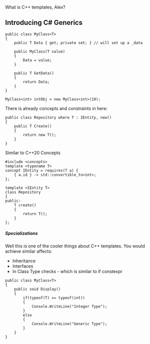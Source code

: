 What is C++ templates, Alex?
## Introducing C# Generics

```
public class MyClass<T>
{ 
	public T Data { get; private set; } // will set up a _data

	public MyClass(T value)
	{ 
		Data = value;
	}

	public T GetData()
	{ 
		return Data;	
	}
}

MyClass<int> intObj = new MyClass<int>(10);
```

There is already concepts and constraints in here: 
```
public class Repository where T : IEntity, new() 
{ 
	public T Create()
	{ 
		return new T();
	}
}
```

Similar to C++20 Concepts
```
#include <concepts> 
template <typename T> 
concept IEntity = requires(T a) {
	{ a.id } -> std::convertible_to<int>;
};

template <IEntity T> 
class Repository
{ 
public: 
	T create() 
	{ 
		return T();
	}
};
```


##### Specializations
Well this is one of the cooler things about C++ templates. 
You would achieve similar affects: 
- Inheritance
- Interfaces
- In Class Type checks - which is similar to if constexpr

```
public class MyClass<T>
{ 
	public void Display()
	{ 
		if(typeof(T) == typeof(int))
		{ 
			Console.WriteLine("Integer Type");
		}
		else 
		{ 
			Console.WriteLine("Generic Type");
		}
	}
}
```

